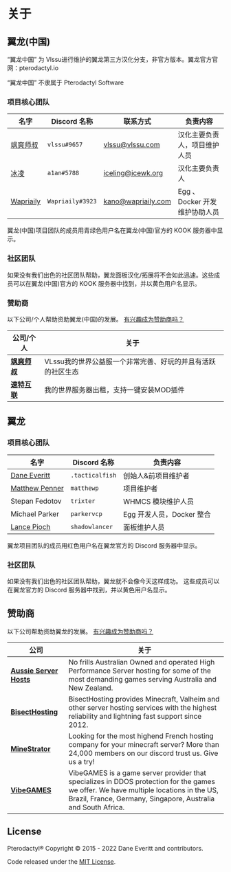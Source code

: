 # 关于
## 翼龙(中国)

“翼龙中国” 为 Vlssu进行维护的翼龙第三方汉化分支，非官方版本。翼龙官方官网：pterodactyl.io

“翼龙中国” 不隶属于 Pterodactyl Software

### 项目核心团队
| 名字 | Discord 名称 | 联系方式 | 负责内容 |
| ---- | ------------ | ------ | ---- |
| [飒爽师叔](https://vlssu.com/) | `vlssu#9657` | [vlssu@vlssu.com](mailto:vlssu@vlssu.com) | 汉化主要负责人，项目维护人员 |
| [冰凌](https://icewk.org/) | `a1an#5788` | [iceling@icewk.org](mailto:iceling@icewk.org) | 汉化主要负责人 |
| [Wapriaily](https://www.wapriaily.com/) | `Wapriaily#3923` | [kano@wapriaily.com](mailto:kano@wapriaily.com) | Egg 、Docker 开发维护协助人员 |

翼龙(中国)项目团队的成员用青绿色用户名在翼龙(中国)官方的 KOOK 服务器中显示。

### 社区团队
如果没有我们出色的社区团队帮助，翼龙面板汉化/拓展将不会如此迅速。这些成员可以在翼龙(中国)官方的 KOOK 服务器中找到，并以黄色用户名显示。

### 赞助商
以下公司/个人帮助资助翼龙(中国)的发展。 [有兴趣成为赞助商吗？](https://afdian.net/@vlssu)

| 公司/个人 | 关于 |
| ------- | ----- |
| [**飒爽师叔**](https://vlssu.cn) | VLssu我的世界公益服一个非常完善、好玩的并且有活跃的社区生态 |
| [**速特互联**](https://www.suteidc.com) | 我的世界服务器出租，支持一键安装MOD插件 |

## 翼龙
### 项目核心团队
| 名字 | Discord 名称 | 负责内容 |
| ---- | ------------ | ---- |
| [Dane Everitt](https://daneeveritt.com/)      | `.tacticalfish` | 创始人&前项目维护者 |
| [Matthew Penner](https://matthewp.io/)        | `matthewp`      | 项目维护者                  |
| Stepan Fedotov                                | `trixter`       | WHMCS 模块维护人员             |
| Michael Parker                                | `parkervcp`     | Egg 开发人员，Docker 整合   |
| [Lance Pioch](https://lancepioch.com/)        | `shadowlancer`  | 面板维护人员                           |

翼龙项目团队的成员用红色用户名在翼龙官方的 Discord 服务器中显示。

### 社区团队
如果没有我们出色的社区团队帮助，翼龙就不会像今天这样成功。 这些成员可以在翼龙官方的 Discord 服务器中找到，并以黄色用户名显示。

## 赞助商

以下公司帮助资助翼龙的发展。 [有兴趣成为赞助商吗？](https://github.com/sponsors/DaneEveritt)

| 公司                                                   | 关于                                                                                                                                                                                                                           |
|-----------------------------------------------------------|-------------------------------------------------------------------------------------------------------------------------------------------------------------------------------------------------------|
| [**Aussie Server Hosts**](https://aussieserverhosts.com/) | No frills Australian Owned and operated High Performance Server hosting for some of the most demanding games serving Australia and New Zealand.                                                       |
| [**BisectHosting**](https://www.bisecthosting.com/)       | BisectHosting provides Minecraft, Valheim and other server hosting services with the highest reliability and lightning fast support since 2012.                                                       |
| [**MineStrator**](https://minestrator.com/)               | Looking for the most highend French hosting company for your minecraft server? More than 24,000 members on our discord trust us. Give us a try!                                                       |
| [**VibeGAMES**](https://vibegames.net/)                   | VibeGAMES is a game server provider that specializes in DDOS protection for the games we offer. We have multiple locations in the US, Brazil, France, Germany, Singapore, Australia and South Africa. |

## License

Pterodactyl® Copyright © 2015 - 2022 Dane Everitt and contributors.

Code released under the [MIT License](https://github.com/pterodactyl/panel/blob/develop/LICENSE.md).
